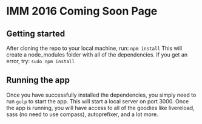 # IMM 2016 Coming Soon Page

## Getting started
After cloning the repo to your local machine, run: 
`npm install`
This will create a node_modules folder with all of the dependencies. If you get an error, try:
`sudo npm install`

## Running the app
Once you have successfully installed the dependencies, you simply need to run `gulp` to start the app. This will start a local server on port 3000. Once the app is running, you will have access to all of the goodies like livereload, sass (no need to use compass), autoprefixer, and a lot more.